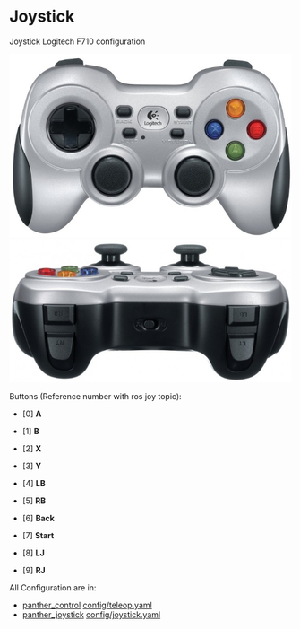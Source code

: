# Joystick

Joystick Logitech F710 configuration

![F710-Top](images/joystick/F710-top.jpg)
![F710-Top](images/joystick/F710-rear.jpg)

Buttons (Reference number with ros joy topic):

 - [0] **A**
 - [1] **B**
 - [2] **X**
 - [3] **Y**
 
 - [4] **LB**
 - [5] **RB**
 
 - [6] **Back**
 - [7] **Start**
 
 - [8] **LJ**
 - [9] **RJ**

All Configuration are in:
* [panther_control] [config/teleop.yaml](https://github.com/rpanther/panther/blob/master/panther_control/config/teleop.yaml)
* [panther_joystick] [config/joystick.yaml](https://github.com/rpanther/panther_hardware/blob/master/panther_joystick/config/joystick.yaml)

 
 [panther_control]: https://github.com/rpanther/panther/tree/master/panther_control
 [panther_joystick]: https://github.com/rpanther/panther_hardware/tree/master/panther_joystick

